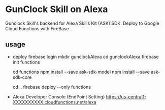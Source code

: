 # GunClock Skill on Alexa

Gunclock Skill's backend for Alexa Skills Kit (ASK) SDK.
Deploy to Google Cloud Functions with FireBase.

## usage

- deploy
  firebase login
  mkdir gunclockAlexa
  cd gunclockAlexa
  firebase init functions
  
  cd functions
  npm install --save ask-sdk-model
  npm install --save ask-sdk-core
  
  cd ..
  firebase deploy --only functions

- Alexa Developer Console (EndPoint Setting)
  https://us-central1-XXXXXXXXXX.cloudfunctions.net/alexa

